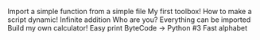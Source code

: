 Import a simple function from a simple file
My first toolbox!
How to make a script dynamic!
Infinite addition
Who are you?
Everything can be imported
Build my own calculator!
Easy print
ByteCode -> Python #3
Fast alphabet
